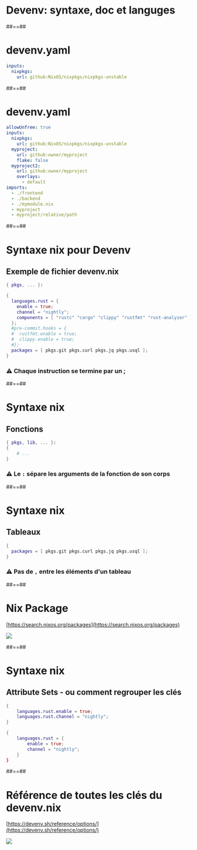 <!-- .slide: class="transition-bg-sfeir-1" -->

# Devenv: syntaxe, doc et languges

##==##

<!-- .slide: class="with-code" -->

# devenv.yaml

```yaml
inputs:
  nixpkgs:
    url: github:NixOS/nixpkgs/nixpkgs-unstable
```

<!-- .element: class="big-code" -->

##==##

<!-- .slide: class="with-code" -->

# devenv.yaml

```yaml
allowUnfree: true
inputs:
  nixpkgs:
    url: github:NixOS/nixpkgs/nixpkgs-unstable
  myproject:
    url: github:owner/myproject
    flake: false
  myproject2:
    url: github:owner/myproject
    overlays:
      - default
imports:
  - ./frontend
  - ./backend
  - ./mymodule.nix
  - myproject
  - myproject/relative/path
```

##==##

# Syntaxe nix pour Devenv

<!-- .slide: class="with-code" -->

## Exemple de fichier devenv.nix

```nix
{ pkgs, ... }:

{
  languages.rust = {
    enable = true;
    channel = "nightly";
    components = [ "rustc" "cargo" "clippy" "rustfmt" "rust-analyzer" ];
  };
  #pre-commit.hooks = {
  #  rustfmt.enable = true;
  #  clippy.enable = true;
  #};
  packages = [ pkgs.git pkgs.curl pkgs.jq pkgs.usql ];
}
```

### ⚠️ Chaque instruction se termine par un ;

##==##

# Syntaxe nix

<!-- .slide: class="with-code" -->

## Fonctions 

```nix
{ pkgs, lib, ... }:
{
    # ...
}
```

<!-- .element: class="big-code" -->

### ⚠️ Le `:` sépare les arguments de la fonction de son corps

##==##

# Syntaxe nix

<!-- .slide: class="with-code" -->

## Tableaux 

```nix
{
  packages = [ pkgs.git pkgs.curl pkgs.jq pkgs.usql ];
}
```
### ⚠️ Pas de `,` entre les éléments d'un tableau


<!-- .element: class="big-code" -->

##==##

# Nix Package

[https://search.nixos.org/packages](https://search.nixos.org/packages)

![](./assets/images/nix-package-search.png)



##==##

# Syntaxe nix

<!-- .slide: class="with-code" -->

## Attribute Sets - ou comment regrouper les clés

```nix
{
    languages.rust.enable = true;
    languages.rust.channel = "nightly";
}
```

<!-- .element: class="big-code" -->

```nix
{
    languages.rust = {
        enable = true;
        channel = "nightly";
    }
}
```

<!-- .element: class="big-code" -->

##==##

# Référence de toutes les clés du devenv.nix

[https://devenv.sh/reference/options/](https://devenv.sh/reference/options/)

![](./assets/images/devenv-nix-reference.png)

